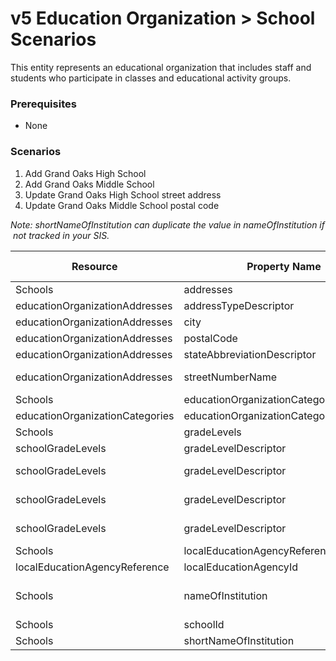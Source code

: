 # v5 Education Organization > School Scenarios

This entity represents an educational organization that includes staff and
students who participate in classes and educational activity groups.

### Prerequisites

* None

### Scenarios

1. Add Grand Oaks High School
2. Add Grand Oaks Middle School
3. Update Grand Oaks High School street address
4. Update Grand Oaks Middle School postal code

_Note: shortNameOfInstitution can duplicate the value in nameOfInstitution if
 not tracked in your SIS._

| Resource                        | Property Name                           | Is Collection | Data Type                       | Required / Optional | Scenario 1: POST   | Scenario 2: POST     | Scenario 3: PUT    | Scenario 4: PUT      |
| ------------------------------- | --------------------------------------- | ------------- | ------------------------------- | ------------------- | ---------------------- | ------------------------ | ---------------------- | ------------------------ |
| Schools                         | addresses                               | TRUE          | educationOrganizationAddress[]  | REQUIRED            |                        |                          |                        |                          |
| educationOrganizationAddresses  | addressTypeDescriptor                   | FALSE         | string                          | REQUIRED            | Physical               | Physical                 | Physical               | Physical                 |
| educationOrganizationAddresses  | city                                    | FALSE         | string                          | REQUIRED            | Grand Oaks             | Grand Oaks               | Grand Oaks             | Grand Oaks               |
| educationOrganizationAddresses  | postalCode                              | FALSE         | string                          | REQUIRED            | 73334                  | 73334                    | 73334                  | 73335                    |
| educationOrganizationAddresses  | stateAbbreviationDescriptor             | FALSE         | string                          | REQUIRED            | TX                     | TX                       | TX                     | TX                       |
| educationOrganizationAddresses  | streetNumberName                        | FALSE         | string                          | REQUIRED            | 456 Oaks Street        | 9993 West Blvd.          | 456 Cedar Street       | 9993 West Blvd.          |
| Schools                         | educationOrganizationCategories         | TRUE          | educationOrganizationCategory[] | REQUIRED            |                        |                          |                        |                          |
| educationOrganizationCategories | educationOrganizationCategoryDescriptor | FALSE         | string                          | REQUIRED            | School                 | School                   | School                 | School                   |
| Schools                         | gradeLevels                             | TRUE          | schoolGradeLevel[]              | REQUIRED            |                        |                          |                        |                          |
| schoolGradeLevels               | gradeLevelDescriptor                    | FALSE         | string                          | REQUIRED            | Ninth grade            | Sixth grade              | Ninth grade            | Sixth grade              |
| schoolGradeLevels               | gradeLevelDescriptor                    | FALSE         | string                          | REQUIRED            | Tenth grade            | Seventh grade            | Tenth grade            | Seventh grade            |
| schoolGradeLevels               | gradeLevelDescriptor                    | FALSE         | string                          | REQUIRED            | Eleventh grade         | Eighth grade             | Eleventh grade         | Eighth grade             |
| schoolGradeLevels               | gradeLevelDescriptor                    | FALSE         | string                          | REQUIRED            | Twelfth grade          |                          | Twelfth grade          |                          |
| Schools                         | localEducationAgencyReference           | FALSE         | localEducationAgencyReference   | REQUIRED            |                        |                          |                        |                          |
| localEducationAgencyReference   | localEducationAgencyId                  | FALSE         | int                             | REQUIRED            | 255901                 | 255901                   | 255901                 | 255901                   |
| Schools                         | nameOfInstitution                       | FALSE         | string                          | REQUIRED            | Grand Oaks High School | Grand Oaks Middle School | Grand Oaks High School | Grand Oaks Middle School |
| Schools                         | schoolId                                | FALSE         | int                             | REQUIRED            | 255901333              | 255901444                | 255901333              | 255901444                |
| Schools                         | shortNameOfInstitution                  | FALSE         | string                          | CONDITIONAL         | GOHS                   | GOMS                     | GOHS                   | GOMS                     |

